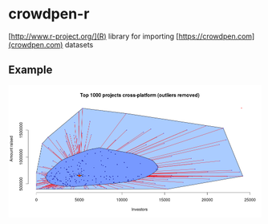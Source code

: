 # crowdpen-r

[http://www.r-project.org/](R) library for importing [https://crowdpen.com](crowdpen.com) datasets

## Example

![alt text](https://github.com/crowdpen/crowdpen-r/raw/master/pub/img/top-1k.png "Top 1k projects")



